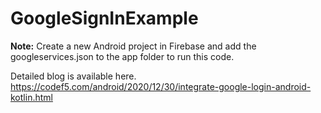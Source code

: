# GoogleSignInExample

<b>Note:</b> Create a new Android project in Firebase and add the googleservices.json to the app folder to run this code.

Detailed blog is available here. https://codef5.com/android/2020/12/30/integrate-google-login-android-kotlin.html
